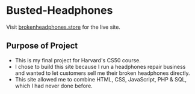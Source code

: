 # Busted-Headphones
Visit <a href="http://brokenheadphones.store" target="_blank">brokenheadphones.store</a> for the live site.
<h2> Purpose of Project </h2>
<ul> 
  <li> This is my final project for Harvard's CS50 course. </li>
  <li> I chose to build this site because I run a headphones repair business and wanted to let customers sell me their broken headphones directly. </li>
  <li> This site allowed me to combine HTML, CSS, JavaScript, PHP & SQL, which I had never done before. </li>
</ul>
